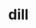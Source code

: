 ---
category: 4-letters
denotation: null
name: dill
reference_link: https://www.etymonline.com/word/dill
root_language: null
root_name: null
title: dill
type: free
word_sums:
- respelling: dill
  sum: 'Dill + '
---